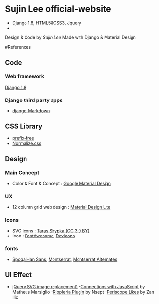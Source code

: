# Sujin Lee official-website
- Django 1.8, HTML5&CSS3, Jquery
- 
Design & Code by *Sujin Lee*
Made with Django & Material Design

#References
## Code
### Web framework
[Django 1.8](https://www.djangoproject.com/)
### Django third party apps
- [django-Markdown](https://github.com/klen/django_markdown)

## CSS Library
- [prefix-free](https://leaverou.github.io/prefixfree/)
- [Normalize.css](http://necolas.github.io/normalize.css/)

## Design
### Main Concept
- Color & Font & Concept : [Google Material Design](https://www.google.com/design/spec/material-design/introduction.html)

### UX
- 12 column grid web design : [Material Design Lite](http://www.getmdl.io/)

### Icons
- SVG icons : [Taras Shypka (CC 3.0 BY)](http://www.flaticon.com/packs/great-icon-set/3)
- Icon : [FontAwesome](http://fortawesome.github.io/Font-Awesome/icons/), [Devicons](http://vorillaz.github.io/devicons/#/main)

### fonts
- [Spoqa Han Sans](http://www.spoqa-han-sans.com/), [Montserrat](https://www.google.com/fonts/specimen/Montserrat), [Montserrat Alternates](https://www.google.com/fonts/specimen/Montserrat+Alternates)

## UI Effect
- [jQuery SVG image replacement)](http://stackoverflow.com/questions/11978995/how-to-change-color-of-svg-image-using-css-jquery-svg-image-replacement)
-[Connections with JavaScript](http://codepen.io/matmarsiglio/pen/Avmxb) by  Matheus Marsiglio
-[Rippleria Plugin](https://github.com/nsept/rippleria) by Nsept
-[Periscope Likes](http://zanilic.com/periscope-likes-tutorial-jquery-css3) by Zan Ilic

